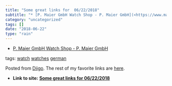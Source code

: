 ```yaml
---
title: "Some great links for  06/22/2018"
subtitle: "* [P. Maier GmbH Watch Shop - P. Maier GmbH](<https://www.maier-uhren.de>)"
category: "uncategorized"
tags: []
date: "2018-06-22"
type: "rain"
---
```

* [P. Maier GmbH Watch Shop - P. Maier GmbH](<https://www.maier-uhren.de>)

tags: [watch](<https://www.diigo.com/user/pitosalas/watch>)
[watches](<https://www.diigo.com/user/pitosalas/watches>)
[german](<https://www.diigo.com/user/pitosalas/german>)

Posted from [Diigo](<https://www.diigo.com>). The rest of my favorite links
are [here](<https://www.diigo.com/user/pitosalas>).


* **Link to site:** **[Some great links for  06/22/2018](None)**